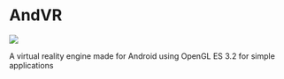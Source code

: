 # AndVR

[![](https://jitpack.io/v/AraujoJordan/AndVR.svg)](https://jitpack.io/#AraujoJordan/AndVR)

A virtual reality engine made for Android using OpenGL ES 3.2 for simple applications

